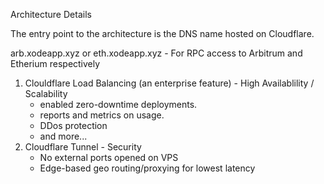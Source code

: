 
Architecture Details

The entry point to the architecture is the DNS name hosted on Cloudflare. 

arb.xodeapp.xyz or eth.xodeapp.xyz - For RPC access to Arbitrum and Etherium respectively

1. Clouldflare Load Balancing (an enterprise feature) - High Availablility / Scalability
    * enabled zero-downtime deployments.  
    * reports and metrics on usage.  
    * DDos protection
    * and more...
2. Cloudflare Tunnel - Security
    * No external ports opened on VPS
    * Edge-based geo routing/proxying for lowest latency 



